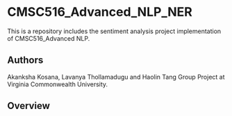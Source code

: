 # CMSC516_Advanced_NLP_NER
This is a repository includes the sentiment analysis project implementation of CMSC516_Advanced NLP.

## Authors
Akanksha Kosana, Lavanya Thollamadugu and Haolin Tang Group Project at Virginia Commonwealth University.

## Overview
